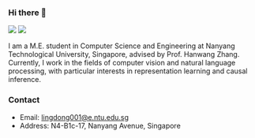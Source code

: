 ### Hi there 👋

[![](https://img.shields.io/badge/🌐%20%20%20Homepage-blue??&style=flat-square)](http://ldkong.com/)
[![](https://img.shields.io/badge/Google%20Scholar-%234285F4.svg?&style=flat-square&logo=google-scholar&logoColor=white)](https://scholar.google.com/citations?user=-j1j7TkAAAAJ&hl=en)

I am a M.E. student in Computer Science and Engineering at Nanyang Technological University, Singapore, advised by Prof. Hanwang Zhang. Currently, I work in the fields of computer vision and natural language processing, with particular interests in representation learning and causal inference.

<!--
[![Lingdong's github stats](https://github-readme-stats.vercel.app/api?username=ldkong1205&show_icons=true)](https://github.com/ldkong1205/github-readme-stats)
[![Top Langs](https://github-readme-stats.vercel.app/api/top-langs/?username=ldkong1205&hide=jupyter%20notebook,tex&langs_count=10&layout=compact)](https://github.com/ldkong1205/github-readme-stats)
-->

### Contact
- Email: lingdong001@e.ntu.edu.sg
- Address: N4-B1c-17, Nanyang Avenue, Singapore
